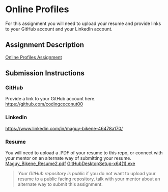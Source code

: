 # Online Profiles
For this assignment you will need to upload your resume and provide links to your GitHub account and your LinkedIn account.

## Assignment Description
[Online Profiles Assignment](https://education.launchcode.org/liftoff/modules/assignments/online-profiles)

## Submission Instructions
 
### GitHub
Provide a link to your GitHub account here.
https://github.com/codingcoconut00
### LinkedIn
https://www.linkedin.com/in/maguy-bikene-46478a170/

### Resume
You will need to upload a .PDF of your resume to this repo, or connect with your mentor on an alternate way of submitting your resume.
[Maguy_Bikene_Resume2.pdf](..%2F..%2F..%2FDownloads%2FMaguy_Bikene_Resume2.pdf)
[GitHubDesktopSetup-x64(1).exe](..%2F..%2F..%2FDownloads%2FGitHubDesktopSetup-x64%281%29.exe)
> *Your GitHub repository is public* if you do not want to upload your resume to a public facing repository, talk with your mentor about an alternate way to submit this assignment.
